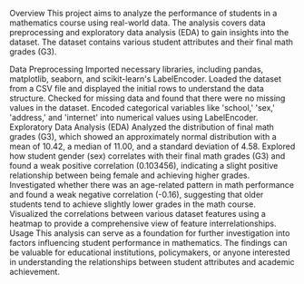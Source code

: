 Overview
This project aims to analyze the performance of students in a mathematics course using real-world data. The analysis covers data preprocessing and exploratory data analysis (EDA) to gain insights into the dataset. The dataset contains various student attributes and their final math grades (G3).

Data Preprocessing
Imported necessary libraries, including pandas, matplotlib, seaborn, and scikit-learn's LabelEncoder.
Loaded the dataset from a CSV file and displayed the initial rows to understand the data structure.
Checked for missing data and found that there were no missing values in the dataset.
Encoded categorical variables like 'school,' 'sex,' 'address,' and 'internet' into numerical values using LabelEncoder.
Exploratory Data Analysis (EDA)
Analyzed the distribution of final math grades (G3), which showed an approximately normal distribution with a mean of 10.42, a median of 11.00, and a standard deviation of 4.58.
Explored how student gender (sex) correlates with their final math grades (G3) and found a weak positive correlation (0.103456), indicating a slight positive relationship between being female and achieving higher grades.
Investigated whether there was an age-related pattern in math performance and found a weak negative correlation (-0.16), suggesting that older students tend to achieve slightly lower grades in the math course.
Visualized the correlations between various dataset features using a heatmap to provide a comprehensive view of feature interrelationships.
Usage
This analysis can serve as a foundation for further investigation into factors influencing student performance in mathematics.
The findings can be valuable for educational institutions, policymakers, or anyone interested in understanding the relationships between student attributes and academic achievement.
